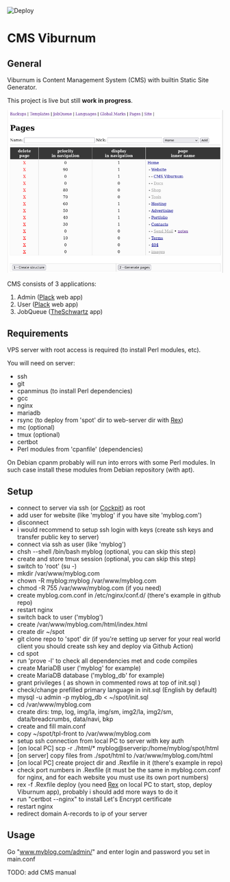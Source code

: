 ![Deploy](https://github.com/agrinevich/viburnum/workflows/Deploy_avl/badge.svg?branch=main)

# CMS Viburnum

## General

Viburnum is Content Management System (CMS) with builtin Static Site Generator.

This project is live but still **work in progress**.

![screenshot](/assets/images/cms-viburnum-screenshot.png)

CMS consists of 3 applications:

1. Admin ([Plack](https://github.com/plack/Plack/) web app)
2. User ([Plack](https://github.com/plack/Plack/) web app)
3. JobQueue ([TheSchwartz](https://github.com/akiym/TheSchwartz/) app)

## Requirements

VPS server with root access is required (to install Perl modules, etc).

You will need on server:

- ssh
- git
- cpanminus (to install Perl dependencies)
- gcc
- nginx
- mariadb
- rsync (to deploy from 'spot' dir to web-server dir with [Rex](https://github.com/RexOps/Rex/))
- mc (optional)
- tmux (optional)
- certbot
- Perl modules from 'cpanfile' (dependencies)

On Debian cpanm probably will run into errors with some Perl modules. In such case install these modules from Debian repository (with apt).

## Setup

- connect to server via ssh (or [Cockpit](https://github.com/cockpit-project/cockpit/)) as root
- add user for website (like 'myblog' if you have site 'myblog.com')
- disconnect
- i would recommend to setup ssh login with keys (create ssh keys and transfer public key to server)
- connect via ssh as user (like 'myblog')
- chsh --shell /bin/bash myblog (optional, you can skip this step)
- create and store tmux session (optional, you can skip this step)
- switch to 'root' (su -)
- mkdir /var/www/myblog.com
- chown -R myblog:myblog /var/www/myblog.com
- chmod -R 755 /var/www/myblog.com (if you need)
- create myblog.com.conf in /etc/nginx/conf.d/ (there's example in github repo)
- restart nginx
- switch back to user ('myblog')
- create /var/www/myblog.com/html/index.html
- create dir ~/spot
- git clone repo to 'spot' dir (if you're setting up server for your real world client you should create ssh key and deploy via Github Action)
- cd spot
- run 'prove -l' to check all dependencies met and code compiles
- create MariaDB user ('myblog' for example)
- create MariaDB database ('myblog_db' for example)
- grant privileges ( as shown in commented rows at top of init.sql )
- check/change prefilled primary language in init.sql (English by default)
- mysql -u admin -p myblog_db < ~/spot/init.sql
- cd /var/www/myblog.com
- create dirs: tmp, log, img/la, img/sm, img2/la, img2/sm, data/breadcrumbs, data/navi, bkp
- create and fill main.conf
- copy ~/spot/tpl-front to /var/www/myblog.com
- setup ssh connection from local PC to server with key auth
- [on local PC] scp -r ./html/* myblog@serverip:/home/myblog/spot/html
- [on server] copy files from ./spot/html to /var/www/myblog.com/html
- [on local PC] create project dir and .Rexfile in it (there's example in repo)
- check port numbers in .Rexfile (it must be the same in myblog.com.conf for nginx, and for each website you must use its own port numbers)
- rex -f .Rexfile deploy (you need [Rex](https://github.com/RexOps/Rex/) on local PC to start, stop, deploy Viburnum app), probably i should add more ways to do it
- run "certbot --nginx" to install Let's Encrypt certificate
- restart nginx
- redirect domain A-records to ip of your server

## Usage

Go "www.myblog.com/admin/" and enter login and password you set in main.conf

TODO: add CMS manual
